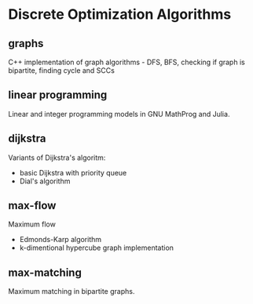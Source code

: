 # Discrete Optimization Algorithms
## graphs
C++ implementation of graph algorithms -
DFS, BFS, checking if graph is bipartite, finding cycle and SCCs
## linear programming
Linear and integer programming models in GNU MathProg and Julia.
## dijkstra
Variants of Dijkstra's algoritm:
- basic Dijkstra with priority queue
- Dial's algorithm
## max-flow
Maximum flow
- Edmonds-Karp algorithm
- k-dimentional hypercube graph implementation
## max-matching
Maximum matching in bipartite graphs.
